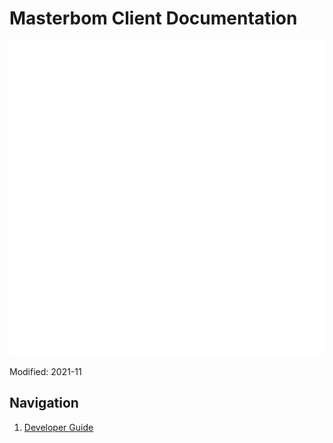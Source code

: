 # Masterbom Client Documentation
<p align="center">
  <img src="/docs/img/MB.png"></img>
</p>

Modified: 2021-11

## Navigation
1. [Developer Guide](dev.md)